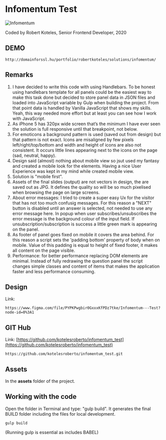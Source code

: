# Infomentum Test

![Infomentum](https://www.infomentum.com/hs-fs/hubfs/CLEAN-images/logos/Infomentum_logo_with_strapline_white.png)

Coded by Robert Koteles, Senior Frontend Developer, 2020


## DEMO
```
http://domainforssl.hu/portfolio/robertkoteles/solutions/infomentum/
```


## Remarks
1. I have decided to write this code with using Handlebars. To be honest using handlebars template for all panels could be the easiest way to make this task done but decided to store panel data in JSON files and loaded into JavaScript variable by Gulp when building the project. From that point data is handled by Vanilla JavaScript that shows my skills. Yeah, this way needed more effort but at least you can see how I work with JavaScript.
2. As iPhone 5 has 320px wide screen that’s the minimum I have ever seen the solution is full responsive until that breakpoint, not below.
3. For emoticons a background pattern is used (saved out from design) but that pattern is not exact. Icons are misaligned by few pixels left/right/top/bottom and width and height of icons are also not consistent. It occurs little lines appearing next to the icons on the page (sad, neutral, happy).
4. Design said (almost) nothing about mobile view so jsut used my fantasy and created a mobile look for the elements. Having a nice User Experience was kept in my mind while created mobile view.
5. Solution is "mobile first".
6. Assets of the final slides (output) are not vectors in design, the are saved out as JPG. It defines the quality so will be so much pixelised when browsing the page on large screens.
7. About error messages: I tried to create a super easy Ux for the visitor that has not too much confusig messages. For this reason a "NEXT" button is disabled until an answer is selected, not needed to use any error message here. In popup when user subscribes/unsubscribes the error message is the background colour of the input field. If unsubscription/subscription is success a little green mark is appearing on the panel.
8. As footer of panel goes fixed on mobile it covers the area behind. For this reason a script sets the 'padding bottom' property of body when on mobile. Value of this padding is equal to height of fixed footer, it makes all content on the page visible.
9. Performance: for better performance replacing DOM elements are minimal. Instead of fully redrawing the question panel the script changes simple classes and content of items that makes the application faster and less performance consuming.

## Design

Link:

```
https://www.figma.com/file/PYPKPwgbir0GxxxKfPDz7tke/Infomentum---Test?node-id=0%3A1
```

## GIT Hub

Link:
[https://github.com/kotelesroberto/infomentum_test](https://github.com/kotelesroberto/infomentum_test)
```
https://github.com/kotelesroberto/infomentum_test.git
```

## Assets

In the **assets** folder of the project.

## Working with the code

Open the folder in Terminal and type: "gulp build". It generates the final BUILD folder including the files for local development.

```
gulp build
```

(Running gulp is essential as includes BABEL)